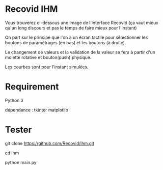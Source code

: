 # Recovid IHM

Vous trouverez ci-dessous une image de l'interface Recovid (ça vaut mieux qu'un long discours et pas le temps de faire mieux pour l'instant)



On part sur le principe que l'on a un écran tactile pour sélectionner les boutons de paramétrages (en bas) et les boutons (à droite).

Le changement de valeurs et la validation de la valeur se fera à partir d'un molette rotative et bouton(push) physique.

Les courbes sont pour l'instant simulées.


# Requirement
  Python 3
  
  dépendance :
  tkinter
  matplotlib

# Tester

git clone https://github.com/Recovid/ihm.git

cd ihm

python main.py
